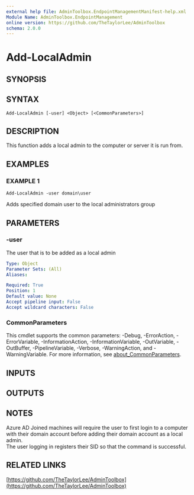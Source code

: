 ```yaml
---
external help file: AdminToolbox.EndpointManagementManifest-help.xml
Module Name: AdminToolbox.EndpointManagement
online version: https://github.com/TheTaylorLee/AdminToolbox
schema: 2.0.0
---
```


# Add-LocalAdmin

## SYNOPSIS

## SYNTAX

```
Add-LocalAdmin [-user] <Object> [<CommonParameters>]
```

## DESCRIPTION
This function adds a local admin to the computer or server it is run from.

## EXAMPLES

### EXAMPLE 1
```
Add-LocalAdmin -user domain\user
```

Adds specified domain user to the local administrators group

## PARAMETERS

### -user
The user that is to be added as a local admin

```yaml
Type: Object
Parameter Sets: (All)
Aliases:

Required: True
Position: 1
Default value: None
Accept pipeline input: False
Accept wildcard characters: False
```

### CommonParameters
This cmdlet supports the common parameters: -Debug, -ErrorAction, -ErrorVariable, -InformationAction, -InformationVariable, -OutVariable, -OutBuffer, -PipelineVariable, -Verbose, -WarningAction, and -WarningVariable. For more information, see [about_CommonParameters](http://go.microsoft.com/fwlink/?LinkID=113216).

## INPUTS

## OUTPUTS

## NOTES
Azure AD Joined machines will require the user to first login to a computer with their domain account before adding their domain account as a local admin.
\
The user logging in registers their SID so that the command is successful.

## RELATED LINKS

[https://github.com/TheTaylorLee/AdminToolbox](https://github.com/TheTaylorLee/AdminToolbox)

